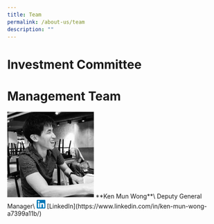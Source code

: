```yaml
---
title: Team
permalink: /about-us/team
description: ""
---
```

# **Investment Committee**
# **Management Team**

<img src="/images/ken-mun-wong.jpeg" style="width: 200px; margin-left: 0">
**Ken Mun Wong**\
Deputy General Manager\
<img src="/images/linkedin.png" style="width: 20px;margin-left: 0; display: inline"> [LinkedIn](https://www.linkedin.com/in/ken-mun-wong-a7399a11b/)